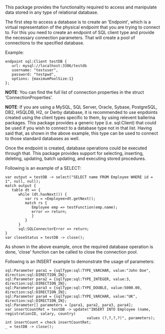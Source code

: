 This package provides the functionality required to access and manipulate data stored in any type of relational database. 

The first step to access a database is to create an 'Endpoint', which is a virtual representation of the physical endpoint that you are trying to connect to. For this you need to create an endpoint of SQL client type and provide the necessary connection parameters. That will create a pool of connections to the specified database.

Example:
```
endpoint sql:Client testDB {
   url: mysql://localhost:3306/testdb
   username: "testuser",
   password: "testpwd",
   options: {maximumPoolSize:1}
};
```
**NOTE**: You can find the full list of connection properties in the struct ‘ConnectionProperties’.

**NOTE**: If you are using a MySQL, SQL Server, Oracle, Sybase, PostgreSQL, DB2, HSQLDB, H2, or Derby database, it is recommended to use enpdoints created using the client types specific to them, by using relevent ballerina packages. This package provides a generic type (i.e. sql:Client) that could be used if you wish to connect to a database type not in that list. Having said that, as shown in the above example, this type can be used to connect to those standard databases as well.

Once the endpoint is created, database operations could be executed through that. This package provides support for selecting, inserting, deleting, updating, batch updating, and executing stored procedures.

Following is an example of a SELECT:
```
var output = testDB -> select("SELECT name FROM Employee WHERE id = 1", null, null);
match output {
   table dt => {
      while (dt.hasNext()) {
         var rs = <Employee>dt.getNext();
         match rs {
            Employee emp => testFunction(emp.name);
            error => return;
            }
         }
      }
      sql:SQLConnectorError => return;
}
var closeStatus = testDB -> close();
```
As shown in the above example, once the required database operation is done, 'close' function can be called to close the connection pool.

Following is an INSERT example to demonstrate the usage of parameters:

```
sql:Parameter para1 = {sqlType:sql:TYPE_VARCHAR, value:"John Doe", direction:sql:DIRECTION_IN};
sql:Parameter para2 = {sqlType:sql:TYPE_INTEGER, value:3, direction:sql:DIRECTION_IN};
sql:Parameter para3 = {sqlType:sql:TYPE_DOUBLE, value:5000.00, direction:sql:DIRECTION_IN};
sql:Parameter para4 = {sqlType:sql:TYPE_VARCHAR, value:"UK", direction:sql:DIRECTION_IN};
sql:Parameter[] parameters = [para1, para2, para3, para4];
var insertCountRet = testDB -> update("INSERT INTO Employee (name, registrationID, salary, country)
                                     values (?,?,?,?)", parameters);
int insertCount = check insertCountRet;
_ = testDB -> close();
```
